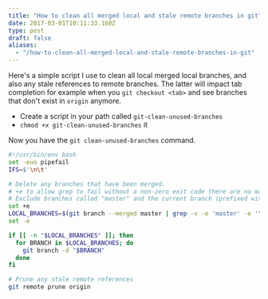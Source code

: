 ```yaml
---
title: "How to clean all merged local and stale remote branches in git"
date: 2017-03-01T10:11:33.160Z
type: post
draft: false
aliases:
  - "/how-to-clean-all-merged-local-and-stale-remote-branches-in-git"
---
```

Here's a simple script I use to clean all local merged local branches, and also any stale references to remote branches. The latter will impact tab completion for example when you `git checkout <tab>` and see branches that don't exist in `origin` anymore.


- Create a script in your path called `git-clean-unused-branches`
- `chmod +x git-clean-unused-branches` it

Now you have the `git clean-unused-branches` command.

```bash
#!/usr/bin/env bash
set -euo pipefail
IFS=$'\n\t'

# Delete any branches that have been merged.
# +e to allow grep to fail without a non-zero exit code there are no matches.
# Exclude branches called "master" and the current branch (prefixed with "* ")
set +e
LOCAL_BRANCHES=$(git branch --merged master | grep -v -e 'master' -e '\*' | tr -d ' ')
set -e

if [[ -n "$LOCAL_BRANCHES" ]]; then
  for BRANCH in $LOCAL_BRANCHES; do
    git branch -d "$BRANCH"
  done
fi

# Prune any stale remote references
git remote prune origin
```

